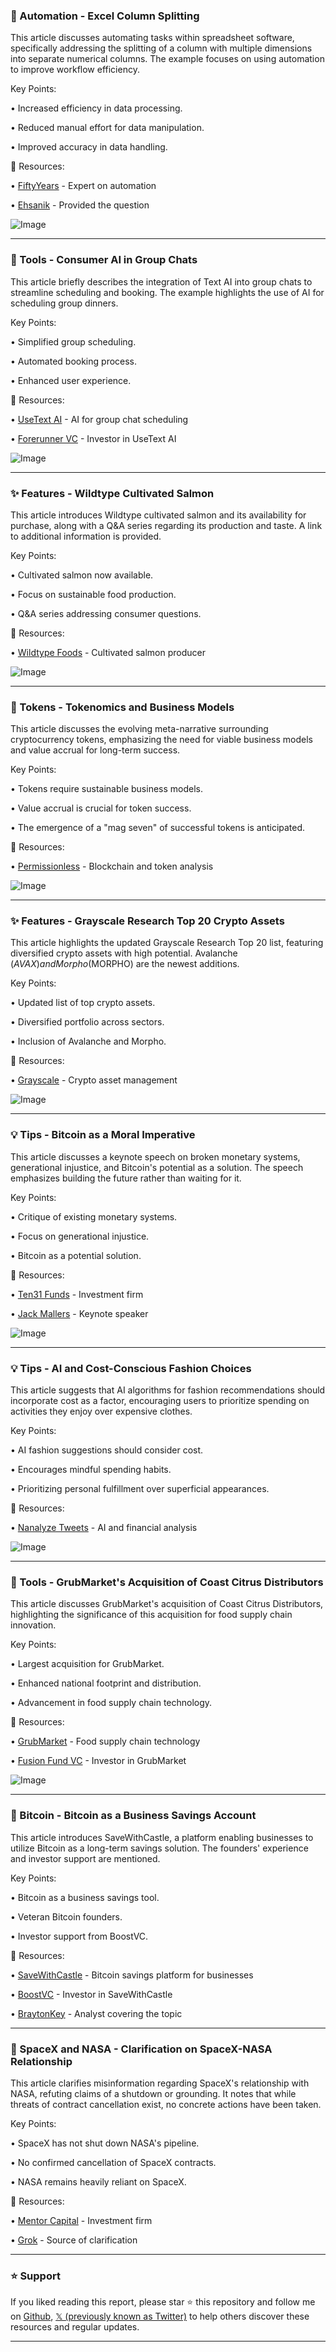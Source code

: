 ### 🤖 Automation - Excel Column Splitting

This article discusses automating tasks within spreadsheet software, specifically addressing the splitting of a column with multiple dimensions into separate numerical columns.  The example focuses on using automation to improve workflow efficiency.

Key Points:

• Increased efficiency in data processing.


• Reduced manual effort for data manipulation.


• Improved accuracy in data handling.


🔗 Resources:

• [FiftyYears](https://x.com/fiftyyears) -  Expert on automation


• [Ehsanik](https://x.com/ehsanik) -  Provided the question


![Image](https://pbs.twimg.com/amplify_video_thumb/1938289662512271361/img/HrAOqAHuGLyK2FJw.jpg)

---
### 🚀 Tools - Consumer AI in Group Chats

This article briefly describes the integration of Text AI into group chats to streamline scheduling and booking.  The example highlights the use of AI for scheduling group dinners.

Key Points:

• Simplified group scheduling.


• Automated booking process.


• Enhanced user experience.


🔗 Resources:

• [UseText AI](https://x.com/usetext_ai) -  AI for group chat scheduling


• [Forerunner VC](https://x.com/ForerunnerVC) -  Investor in UseText AI


![Image](https://pbs.twimg.com/media/GuZ1H16bAAA2iFm?format=jpg&name=small)

---
### ✨ Features - Wildtype Cultivated Salmon

This article introduces Wildtype cultivated salmon and its availability for purchase, along with a Q&A series regarding its production and taste.  A link to additional information is provided.

Key Points:

• Cultivated salmon now available.


• Focus on sustainable food production.


• Q&A series addressing consumer questions.


🔗 Resources:

• [Wildtype Foods](https://x.com/wildtypefoods) -  Cultivated salmon producer


![Image](https://pbs.twimg.com/amplify_video_thumb/1935373477994708992/img/t5dKtrGJm3Bdc3zg.jpg)

---
### 🤖 Tokens - Tokenomics and Business Models

This article discusses the evolving meta-narrative surrounding cryptocurrency tokens, emphasizing the need for viable business models and value accrual for long-term success.

Key Points:

• Tokens require sustainable business models.


• Value accrual is crucial for token success.


• The emergence of a "mag seven" of successful tokens is anticipated.


🔗 Resources:

• [Permissionless](https://x.com/Permissionless) -  Blockchain and token analysis


![Image](https://pbs.twimg.com/amplify_video_thumb/1938304809683075072/img/fJ4fIqrVXAivzO9Z.jpg)

---
### ✨ Features - Grayscale Research Top 20 Crypto Assets

This article highlights the updated Grayscale Research Top 20 list, featuring diversified crypto assets with high potential.  Avalanche ($AVAX) and Morpho ($MORPHO) are the newest additions.

Key Points:

• Updated list of top crypto assets.


• Diversified portfolio across sectors.


• Inclusion of Avalanche and Morpho.


🔗 Resources:

• [Grayscale](https://x.com/Grayscale) -  Crypto asset management


![Image](https://pbs.twimg.com/media/GuZU49YbEAAX8BN?format=jpg&name=small)

---
### 💡 Tips - Bitcoin as a Moral Imperative

This article discusses a keynote speech on broken monetary systems, generational injustice, and Bitcoin's potential as a solution.  The speech emphasizes building the future rather than waiting for it.

Key Points:

• Critique of existing monetary systems.


• Focus on generational injustice.


• Bitcoin as a potential solution.


🔗 Resources:

• [Ten31 Funds](https://x.com/ten31funds) -  Investment firm


• [Jack Mallers](https://x.com/jackmallers) -  Keynote speaker


![Image](https://pbs.twimg.com/amplify_video_thumb/1938303891193421824/img/rG2U--8-NOii5IIi.jpg)

---
### 💡 Tips - AI and Cost-Conscious Fashion Choices

This article suggests that AI algorithms for fashion recommendations should incorporate cost as a factor, encouraging users to prioritize spending on activities they enjoy over expensive clothes.

Key Points:

• AI fashion suggestions should consider cost.


• Encourages mindful spending habits.


• Prioritizing personal fulfillment over superficial appearances.


🔗 Resources:

• [Nanalyze Tweets](https://x.com/nanalyzetweets) -  AI and financial analysis


![Image](https://pbs.twimg.com/media/GuY2LsZX0AATAvH?format=png&name=small)

---
### 🚀 Tools - GrubMarket's Acquisition of Coast Citrus Distributors

This article discusses GrubMarket's acquisition of Coast Citrus Distributors, highlighting the significance of this acquisition for food supply chain innovation.

Key Points:

• Largest acquisition for GrubMarket.


• Enhanced national footprint and distribution.


• Advancement in food supply chain technology.


🔗 Resources:

• [GrubMarket](https://x.com/GrubMarket) -  Food supply chain technology


• [Fusion Fund VC](https://x.com/FusionFundVC) -  Investor in GrubMarket


![Image](https://pbs.twimg.com/media/GuYdY0oWMAAlrq1?format=jpg&name=small)

---
### 🤖 Bitcoin - Bitcoin as a Business Savings Account

This article introduces SaveWithCastle, a platform enabling businesses to utilize Bitcoin as a long-term savings solution.  The founders' experience and investor support are mentioned.

Key Points:

• Bitcoin as a business savings tool.


• Veteran Bitcoin founders.


• Investor support from BoostVC.


🔗 Resources:

• [SaveWithCastle](https://x.com/savewithcastle) -  Bitcoin savings platform for businesses


• [BoostVC](https://x.com/BoostVC) -  Investor in SaveWithCastle


• [BraytonKey](https://x.com/BraytonKey) -  Analyst covering the topic


---
### 🤖 SpaceX and NASA - Clarification on SpaceX-NASA Relationship

This article clarifies misinformation regarding SpaceX's relationship with NASA, refuting claims of a shutdown or grounding.  It notes that while threats of contract cancellation exist, no concrete actions have been taken.

Key Points:

• SpaceX has not shut down NASA's pipeline.


• No confirmed cancellation of SpaceX contracts.


• NASA remains heavily reliant on SpaceX.


🔗 Resources:

• [Mentor Capital](https://x.com/mentorcapital1) -  Investment firm


• [Grok](https://x.com/grok) -  Source of clarification


---

### ⭐️ Support

If you liked reading this report, please star ⭐️ this repository and follow me on [Github](https://github.com/Drix10), [𝕏 (previously known as Twitter)](https://x.com/DRIX_10_) to help others discover these resources and regular updates.

---
